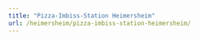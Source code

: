 ```yaml
---
title: "Pizza-Imbiss-Station Heimersheim"
url: /heimersheim/pizza-imbiss-station-heimersheim/
---
```

